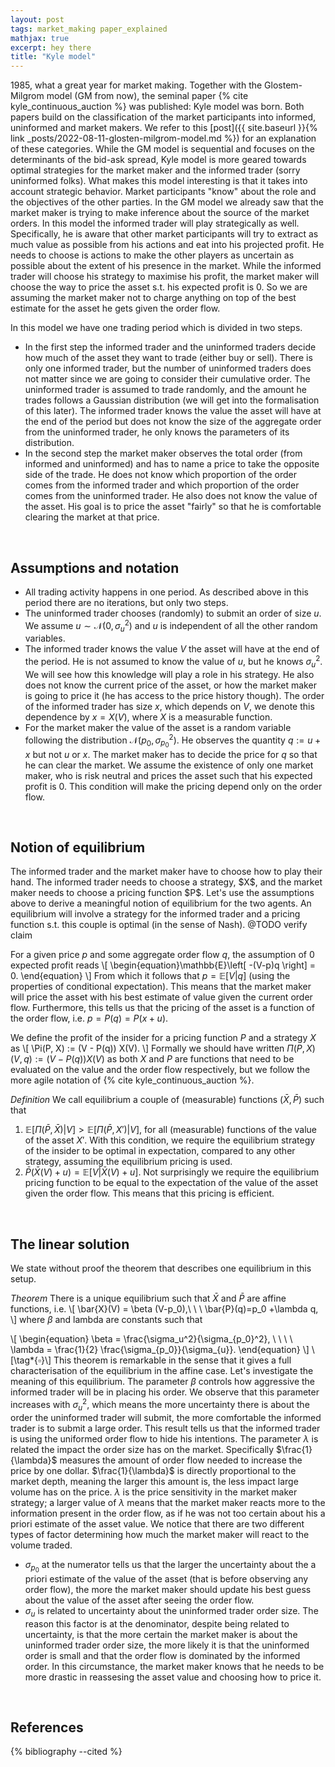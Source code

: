 ```yaml
---
layout: post
tags: market_making paper_explained
mathjax: true
excerpt: hey there
title: "Kyle model"
---
```



1985, what a great year for market making. Together with the Glostem-Milgrom model (GM from now), the seminal paper 
{% cite kyle_continuous_auction %} was published: Kyle model was born. 
Both papers build on the classification of the market participants into informed, uninformed and market makers. 
We refer to this [post]({{ site.baseurl }}{% link _posts/2022-08-11-glosten-milgrom-model.md %}) 
for an explanation of these categories. While the GM model is sequential and focuses on the determinants of the 
bid-ask spread, Kyle model is more geared towards optimal strategies for the market maker and the informed trader
(sorry uninformed folks). What makes this model interesting is that it takes into account strategic behavior. 
Market participants "know" about the
role and the objectives of the other parties. In the GM model we already saw that the market maker is trying to make 
inference about the source of the market orders. In this model the informed trader will play strategically as well. 
Specifically, he is aware that other market participants will try to extract as much value as possible from his actions
and eat into his projected profit. He needs to choose is actions to make the other players as uncertain as possible about
the extent of his presence in the market. While the informed trader will choose his strategy to maximise his profit, 
the market maker will choose the way to price the asset s.t. his expected profit is $0$. So we are assuming the market 
maker not to charge anything on top of the best estimate for the asset he gets given the order flow.

In this model we have one trading period which is divided in two steps. 

- In the first step the informed trader and the uninformed traders decide how much of the asset they want to trade (either buy or sell). There is only one informed trader, but the number of  uninformed traders does not matter since we are going to consider their cumulative order. The uninformed trader is assumed to trade randomly, and the amount he trades follows a Gaussian distribution (we will get into the formalisation of this later). The informed trader knows the value the asset will have at the end of the period but does not know the size of the aggregate order from the uninformed trader, he only knows the parameters of its distribution. 
- In the second step the market maker observes the total order (from informed and uninformed) and has to name a price to take the opposite side of the trade. He does not know which proportion of the order comes from the informed trader and which proportion of the order comes from the uninformed trader.  He also does not know the value of the asset. His goal is to price the asset "fairly" so that he is comfortable clearing the market at that price. 

<br>  

<h2>
  Assumptions and notation
</h2>

- All trading activity happens in one period. As described above in this period there are no iterations, but only two steps.
- The uninformed trader chooses (randomly) to submit an order of size $u$. We assume $u\sim\mathcal{N}(0, \sigma^2_u)$ and $u$ is independent of all the other random variables.
- The informed trader knows the value $V$ the asset will have at the end of the period. He is not assumed to know the value of $u$, but he knows $\sigma^2_u$. We will see how this knowledge will play a role in his strategy. He also does not know the current price of the asset, or how the market maker is going to price it (he has access to the price history though). The order of the informed trader has size $x$, which depends on $V$, we denote this dependence by $x=X\left(V\right)$, where $X$ is a measurable function. 
- For the market maker the value of the asset is a random variable following the distribution $\mathcal{N}(p_0, \sigma^2_{p_0})$. 
  He observes the quantity $q:=u+x$ but not $u$ or $x$. The market maker has to decide the price for $q$ so that he can clear the market. We assume the existence of only one market maker, who is risk neutral and prices the asset such that his expected profit is $0$. This condition will make the pricing depend only on the order flow.

<br>  


<h2>
  Notion of equilibrium
</h2>
The informed trader and the market maker have to choose how to play their hand. 
The informed trader needs to choose a strategy, $X$, and the market maker needs to choose a pricing function $P$.
Let's use the assumptions above to derive a meaningful notion of equilibrium for the two agents. An equilibrium
will involve a strategy for the informed trader and a pricing function s.t. this couple is optimal (in the sense of Nash). @TODO verify claim

For a given price $p$ and some aggregate order flow $q$, the assumption of $0$ expected profit reads
\\[
\begin{equation}\mathbb{E}\left[ -(V-p)q \right] = 0. \end{equation}
\\]
From which it follows that $p=\mathbb{E}\left[V\vert q\right]$ (using the properties of conditional expectation).
This means that the market maker will price the asset with his best estimate of value given the current order flow. 
Furthermore, this tells us that the pricing of the asset is a function of the order flow, i.e. $p=P(q)=P(x+u)$.

We define the profit of the insider for a pricing function $P$ and a strategy $X$ as 
\\[
\Pi(P, X) := (V - P(q)) X(V).
\\]
Formally we should have written $\Pi(P, X)(V, q) := (V - P(q)) X(V)$ as both $X$ and $P$ are functions that need to
be evaluated on the value and the order flow respectively, but we follow the more agile notation of {% cite kyle_continuous_auction %}.


*Definition* We call equilibrium a couple of (measurable) functions $(\bar{X}, \bar{P})$ such that 
1. $\mathbb{E}\left[\Pi(\bar{P}, \bar{X})\vert V\right]>\mathbb{E}\left[\Pi(\bar{P}, X')\vert V\right]$, for all (measurable) 
functions of the value of the asset $X'$. With this condition, we require the equilibrium strategy of the insider
to be optimal in expectation, compared to any other strategy, assuming the equilibrium pricing is used.
2. $\bar{P}\left(\bar{X}\left(V\right)+u\right)=\mathbb{E}[V\vert \bar{X}(V)+u]$. Not surprisingly we
require the equilibrium pricing function to be equal to the expectation of the value of the asset given the order flow.
This means that this pricing is efficient.


<br>  


<h2>
  The linear solution
</h2>
We state without proof the theorem that describes one equilibrium in this setup.

*Theorem* There is a unique equilibrium such that $\bar{X}$ and $\bar{P}$ are affine functions, i.e.
\\[
\bar{X}(V) = \beta (V-p_0),\ \ \ \bar{P}(q)=p_0 +\lambda q,
\\]
where $\beta$ and lambda are constants such that 

\\[
  \begin{equation}
    \beta = \frac{\sigma_u^2}{\sigma_{p_0}^2}, \ \ \ \ \lambda = \frac{1}{2} \frac{\sigma_{p_0}}{\sigma_{u}}.
  \end{equation}
\\]
\\[\tag*{$\square$}\\]
This theorem is remarkable in the sense that it gives a full characterisation of the equilibrium in the affine case. 
Let's investigate the meaning of this equilibrium. 
The parameter $\beta$ controls how aggressive the informed trader will be in placing his order. We observe that this parameter increases with $\sigma_u^2$, which means the more uncertainty there is about the order the uninformed trader will submit, the more comfortable the informed trader is to submit a large order. This result tells us that the informed trader is using the uniformed order flow to hide his intentions.
The parameter $\lambda$ is related the impact the order size has on the market. Specifically  $\frac{1}{\lambda}$ measures the amount of order flow needed to increase the price by one dollar. $\frac{1}{\lambda}$ is directly proportional to the market depth, meaning the larger this amount is, the less impact large volume has on the price. $\lambda$ is the price sensitivity in the market maker strategy; a larger value of $\lambda$ means that the market maker reacts more to the information present in the order flow, as if he was not too certain about his a priori estimate of the asset value.
We notice that there are two different types of factor determining how much the market maker will react to the volume traded. 

- $\sigma_{p_0}$ at the numerator tells us that the larger the uncertainty about the a priori estimate of the value of the asset (that is before observing any order flow), the more the market maker should update his best guess about the value of the asset after seeing the order flow. 
- $\sigma_{u}$ is related to uncertainty about the uninformed trader order size. The reason this factor is at the denominator, despite being related to uncertainty, is that the more certain the market maker is about the uninformed trader order size, the more likely it is that the uninformed order is small and that the order flow is dominated by the informed order. In this circumstance, the market maker knows that he needs to be more drastic in reassesing the asset value and choosing how to price it.

<br>  

## References
{% bibliography --cited %}
